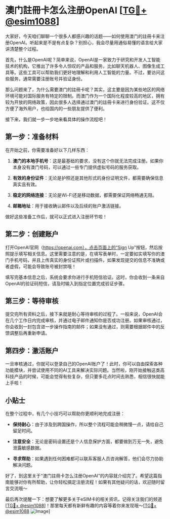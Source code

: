 # 澳门註冊卡怎么注册OpenAI [[TG💪+ @esim1088](https://t.me/s/esim1088)]

大家好，今天咱们聊聊一个很多人都感兴趣的话题——如何使用澳门的註冊卡来注册OpenAI。听起来是不是有点复杂？别担心，我会尽量用通俗易懂的语言给大家讲清楚整个过程。

首先，什么是OpenAI呢？简单来说，OpenAI是一家致力于研究和开发人工智能技术的机构，它推出了许多令人惊叹的产品和服务，比如聊天机器人、图像生成工具等。这些工具可以帮助我们更好地理解和利用人工智能的力量。不过，要访问这些服务，通常需要注册账号并验证身份。

那么问题来了，为什么需要澳门的註冊卡呢？其实，这主要是因为某些地区的网络环境可能对国际服务有特定的限制。而澳门作为一个国际化程度较高的地区，拥有较为开放的网络政策，因此很多人选择通过澳门的註冊卡来进行身份验证。这不仅方便了海外用户，也给国内的一些朋友提供了便利。

接下来，我们就一步一步地来看具体的操作流程吧！

## 第一步：准备材料

在开始之前，你需要准备好以下几样东西：

1. **澳门的本地手机号**：这是最基础的要求，没有这个你就无法完成注册。如果你本身没有澳门号码，可以通过一些专门提供虚拟号码的服务获取。
   
2. **有效的身份证件**：无论是护照还是其他形式的身份证明文件，都需要确保信息真实且有效。

3. **稳定的网络连接**：无论是Wi-Fi还是移动数据，都需要保证网络畅通无阻。

4. **邮箱地址**：用于接收确认邮件以及后续的账户激活链接。

做好这些准备工作后，就可以正式进入注册环节啦！

## 第二步：创建账户

打开OpenAI官网（https://openai.com），点击页面上的“Sign Up”按钮，然后按照提示填写相关信息。这里需要注意的是，在填写表单时，一定要如实填写你的澳门手机号码，并且上传真实的身份证照片或扫描件。如果发现提交的信息不准确或者虚假，可能会导致账号被封禁哦！

填写完基本信息之后，系统会要求你进行手机短信验证。这时，你会收到一条来自OpenAI的验证码短信，请及时输入到指定位置完成验证步骤。

## 第三步：等待审核

提交完所有资料之后，接下来就是耐心等待审核的过程了。一般来说，OpenAI会在几个工作日内完成审核，并通过电子邮件通知你是否成功注册。如果审核通过，你会收到一封包含进一步操作指南的邮件；如果没有通过，则需要根据邮件中的反馈调整后再重新申请。

## 第四步：激活账户

一旦审核通过，你就可以登录自己的OpenAI账户了！此时，你可以自由探索各种功能模块，并尝试使用不同的AI工具来解决实际问题。当然啦，刚开始接触这类高科技产品的时候，可能会觉得有些复杂，但只要多花点时间去熟悉，相信很快就能上手啦！

## 小贴士

在整个过程中，有几个小技巧可以帮助你更顺利地完成注册：

- **保持耐心**：由于涉及到跨国操作，所以整个流程可能会稍微慢一点，请给自己留足时间。
  
- **注意安全**：无论是密码设置还是个人信息保护方面，都要做到万无一失，避免泄露敏感数据。

- **寻求帮助**：如果遇到任何困难都可以联系客服人员咨询解答，他们会尽力协助解决问题。

好了，到这里关于“澳门註冊卡怎么注册OpenAI”的内容就介绍完了。希望这篇指南能够对你有所帮助，让你轻松搞定注册流程！如果有其他疑问的话，欢迎随时留言交流哦～

最后再次提醒一下：想要了解更多关于eSIM卡的相关资讯，记得关注我们的频道[[TG💪+ @esim1088](https://t.me/s/esim1088)]！那里每天都有新鲜有趣的内容等着你来发现哦～[[TG💪+ @esim1088](https://t.me/s/esim1088) ![Image](https://i.postimg.cc/4NQfJmqS/Snipaste-2025-05-13-00-14-12.png)]